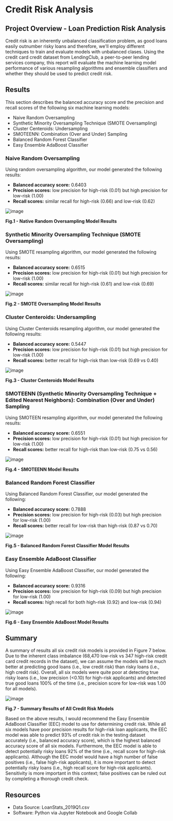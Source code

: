 # Credit Risk Analysis
## Project Overview - Loan Prediction Risk Analysis

Credit risk is an inherently unbalanced classification problem, as good loans easily outnumber risky loans and therefore, we'll employ different techniques to train and evaluate models with unbalanced clases. Using the credit card credit dataset from LendingClub, a peer-to-peer lending services company, this report will evaluate the machine learning model performance of various resampling algorithms and ensemble classifiers and whether they should be used to predict credit risk.

## Results

This section describes the balanced accuracy score and the precision and recall scores of the following six machine learning models:
- Naive Random Oversampling
- Synthetic Minority Oversampling Technique (SMOTE Oversampling)
- Cluster Centeroids: Undersampling
- SMOTEENN: Combination (Over and Under) Sampling
- Balanced Random Forest Classifier
- Easy Ensemble AdaBoost Classifier

### Naive Random Oversampling

Using random oversampling algorithm, our model generated the following results:

- **Balanced accuracy score:** 0.6403
- **Precision scores:** low precision for high-risk (0.01) but high precision for low-risk (1.00)
- **Recall scores:** similar recall for high-risk (0.66) and low-risk (0.62)

![image](https://user-images.githubusercontent.com/99936542/175833083-c9b672e1-4c83-489a-92a8-e9b3cee2a112.png)

<b>Fig.1 - Native Random Oversampling Model Results </b> 

### Synthetic Minority Oversampling Technique (SMOTE Oversampling)

Using SMOTE resampling algorithm, our model generated the following results:

- **Balanced accuracy score:** 0.6515
- **Precision scores:** low precision for high-risk (0.01) but high precision for low-risk (1.00)
- **Recall scores:** similar recall for high-risk (0.61) and low-risk (0.69)

![image](https://user-images.githubusercontent.com/99936542/175833240-d17ad697-427d-465e-b446-13241559eb55.png)

<b>Fig.2 - SMOTE Oversampling Model Results </b> 

### Cluster Centeroids: Undersampling

Using Cluster Centeroids resampling algorithm, our model generated the following results:

- **Balanced accuracy score:** 0.5447
- **Precision scores:** low precision for high-risk (0.01) but high precision for low-risk (1.00)
- **Recall scores:** better recall for high-risk than low-risk (0.69 vs 0.40)

![image](https://user-images.githubusercontent.com/99936542/175833258-2fcb434b-9a8e-448e-8b5c-aa7587b31643.png)

<b>Fig.3 - Cluster Centeroids Model Results </b> 

### SMOTEENN (Synthetic Minority Oversampling Technique + Edited Nearest Neighbors): Combination (Over and Under) Sampling

Using SMOTEEN resampling algorithm, our model generated the following results:

- **Balanced accuracy score:** 0.6551
- **Precision scores:** low precision for high-risk (0.01) but high precision for low-risk (1.00)
- **Recall scores:** better recall for high-risk than low-risk (0.75 vs 0.56)

![image](https://user-images.githubusercontent.com/99936542/175833282-fb4fa407-1303-48fa-a34e-fbb06e047b05.png)

<b>Fig.4 - SMOTEENN Model Results </b> 

### Balanced Random Forest Classifier

Using Balanced Random Forest Classifier, our model generated the following:

- **Balanced accuracy score:** 0.7888
- **Precision scores:** low precision for high-risk (0.03) but high precision for low-risk (1.00)
- **Recall scores:** better recall for low-risk than high-risk (0.87 vs 0.70)

![image](https://user-images.githubusercontent.com/99936542/175833307-c96f15d5-6781-4f9f-a2dd-aba29587c79e.png)

<b>Fig.5 - Balanced Random Forest Classifier Model Results </b> 

### Easy Ensemble AdaBoost Classifier

Using Easy Ensemble AdaBoost Classifier, our model generated the following:

- **Balanced accuracy score:** 0.9316
- **Precision scores:** low precision for high-risk (0.09) but high precision for low-risk (1.00)
- **Recall scores:** high recall for both high-risk (0.92) and low-risk (0.94)

![image](https://user-images.githubusercontent.com/99936542/175833321-71f7a5ae-16f2-4588-a83d-4b660a6ef79c.png)

<b>Fig.6 - Easy Ensemble AdaBoost Model Results </b> 

## Summary

A summary of results all six credit risk models is provided in Figure 7 below. Due to the inherent class imbalance (68,470 low-risk vs 347 high-risk credit card credit records in the dataset), we can assume the models will be much better at predicting good loans (i.e., low credit risk) than risky loans (i.e., high credit risk). Overall, all six models were quite poor at detecting true risky loans (i.e., low precision (<0.10) for high-risk applicants) and detected true good loans 100% of the time (i.e., precision score for low-risk was 1.00 for all models). 

![image](https://user-images.githubusercontent.com/99936542/175849602-db5d7a61-3db2-4c7a-9280-127a09c821fa.png)

<b>Fig.7 - Summary Results of All Credit Risk Models </b> 

Based on the above results, I would recommend the Easy Ensemble AdaBoost Classifier (EEC) model to use for determining credit risk. While all six models have poor precision results for high-risk loan applicants, the EEC model was able to predict 93% of credit risk in the testing dataset accurately (i.e., balanced accuracy score), which is the highest balanced accuracy score of all six models. Furthermore, the EEC model is able to detect potentially risky loans 92% of the time (i.e., recall score for high-risk applicants). Although the EEC model would have a high number of false positives (i.e., false high-risk applicants), it is more important to detect potentially risky loans (i.e., high recall score for high-risk applicants). Sensitivity is more important in this context; false positives can be ruled out by completing a thorough credit check. 
 
## Resources
- Data Source: LoanStats_2019Q1.csv
- Software: Python via Jupyter Notebook and Google Collab